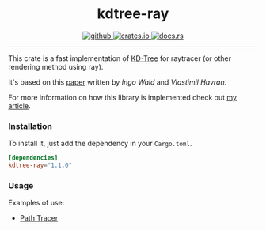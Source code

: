 <h1 align="center">
    kdtree-ray
</h1>
<p align="center">
   <a href="https://github.com/flomonster/kdtree-ray/actions">
      <img src="https://github.com/flomonster/kdtree-ray/workflows/Build/badge.svg" alt="github">
   </a>
   <a href="https://crates.io/crates/kdtree-ray">
      <img src="https://img.shields.io/crates/v/kdtree-ray.svg" alt="crates.io">
   </a>
   <a href="https://docs.rs/kdtree-ray">
      <img src="https://docs.rs/kdtree-ray/badge.svg" alt="docs.rs">
   </a>
</p>
<hr>

This crate is a fast implementation of [KD-Tree](https://en.wikipedia.org/wiki/K-d_tree)
for raytracer (or other rendering method using ray).

It's based on this [paper](http://www.irisa.fr/prive/kadi/Sujets_CTR/kadi/Kadi_sujet2_article_Kdtree.pdf) written by *Ingo Wald* and *Vlastimil Havran*.

For more information on how this library is implemented check out [my article](https://www.flomonster.fr/articles/kdtree.html).

### Installation

To install it, just add the dependency in your `Cargo.toml`.

```toml
[dependencies]
kdtree-ray="1.1.0"
```

### Usage

Examples of use:

- [Path Tracer](https://github.com/flomonster/path-tracer)
